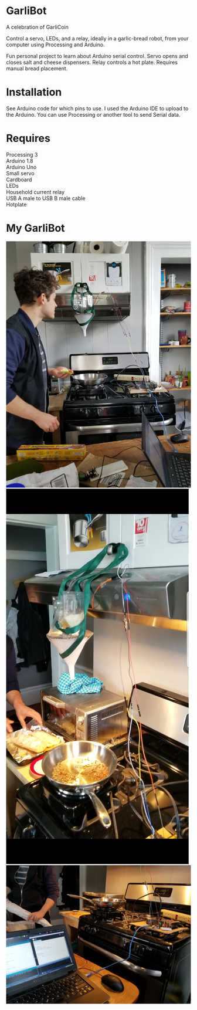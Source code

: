 # GarliBot
A celebration of GarliCoin

Control a servo, LEDs, and a relay, ideally in a garlic-bread robot, from your computer using Processing and Arduino.

Fun personal project to learn about Arduino serial control.
Servo opens and closes salt and cheese dispensers.
Relay controls a hot plate.
Requires manual bread placement.

# Installation
See Arduino code for which pins to use.
I used the Arduino IDE to upload to the Arduino.
You can use Processing or another tool to send Serial data.


# Requires
Processing 3 <br />
Arduino 1.8 <br />
Arduino Uno <br />
Small servo <br />
Cardboard <br />
LEDs <br />
Household current relay <br />
USB A male to USB B male cable <br />
Hotplate <br />


# My GarliBot

![Alt text](https://github.com/mathSlug/GarliBot/blob/master/lib/Aub_robot.jpg)
![Alt text](https://github.com/mathSlug/GarliBot/blob/master/lib/Top_view.png)
![Alt text](https://github.com/mathSlug/GarliBot/blob/master/lib/side_view.jpg)

